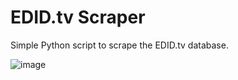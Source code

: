 # EDID.tv Scraper
Simple Python script to scrape the EDID.tv database.

![image](https://github.com/user-attachments/assets/71eebb77-fc13-42ad-b7f3-093711cb77e7)
